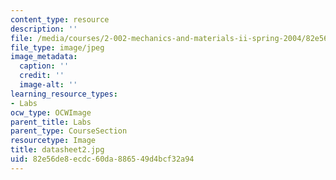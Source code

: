 ```yaml
---
content_type: resource
description: ''
file: /media/courses/2-002-mechanics-and-materials-ii-spring-2004/82e56de8ecdc60da886549d4bcf32a94_datasheet2.jpg
file_type: image/jpeg
image_metadata:
  caption: ''
  credit: ''
  image-alt: ''
learning_resource_types:
- Labs
ocw_type: OCWImage
parent_title: Labs
parent_type: CourseSection
resourcetype: Image
title: datasheet2.jpg
uid: 82e56de8-ecdc-60da-8865-49d4bcf32a94
---
```

